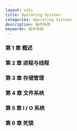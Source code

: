 ```yaml
---
layout: wiki
title: Operating Systems
categories: Operating Systems
description: 操作系统
keywords: 操作系统
---
```


### 第 1 章 概述

### 第 2 章 进程与线程

### 第 3 章 存储管理

### 第 4 章 文件系统

### 第 5 章 I / O 系统

### 第 6 章 死锁